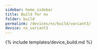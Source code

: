 ```yaml
---
sidebar: home_sidebar
title: Build for nx
folder: build
permalink: /devices/nx/build/variant3/
device: nx_variant3
---
```

{% include templates/device_build.md %}
